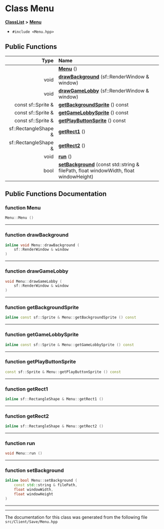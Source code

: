 

# Class Menu



[**ClassList**](annotated.md) **>** [**Menu**](classMenu.md)





* `#include <Menu.hpp>`





































## Public Functions

| Type | Name |
| ---: | :--- |
|   | [**Menu**](#function-menu) () <br> |
|  void | [**drawBackground**](#function-drawbackground) (sf::RenderWindow & window) <br> |
|  void | [**drawGameLobby**](#function-drawgamelobby) (sf::RenderWindow & window) <br> |
|  const sf::Sprite & | [**getBackgroundSprite**](#function-getbackgroundsprite) () const<br> |
|  const sf::Sprite & | [**getGameLobbySprite**](#function-getgamelobbysprite) () const<br> |
|  const sf::Sprite & | [**getPlayButtonSprite**](#function-getplaybuttonsprite) () const<br> |
|  sf::RectangleShape & | [**getRect1**](#function-getrect1) () <br> |
|  sf::RectangleShape & | [**getRect2**](#function-getrect2) () <br> |
|  void | [**run**](#function-run) () <br> |
|  bool | [**setBackground**](#function-setbackground) (const std::string & filePath, float windowWidth, float windowHeight) <br> |




























## Public Functions Documentation




### function Menu 

```C++
Menu::Menu () 
```




<hr>



### function drawBackground 

```C++
inline void Menu::drawBackground (
    sf::RenderWindow & window
) 
```




<hr>



### function drawGameLobby 

```C++
void Menu::drawGameLobby (
    sf::RenderWindow & window
) 
```




<hr>



### function getBackgroundSprite 

```C++
inline const sf::Sprite & Menu::getBackgroundSprite () const
```




<hr>



### function getGameLobbySprite 

```C++
inline const sf::Sprite & Menu::getGameLobbySprite () const
```




<hr>



### function getPlayButtonSprite 

```C++
const sf::Sprite & Menu::getPlayButtonSprite () const
```




<hr>



### function getRect1 

```C++
inline sf::RectangleShape & Menu::getRect1 () 
```




<hr>



### function getRect2 

```C++
inline sf::RectangleShape & Menu::getRect2 () 
```




<hr>



### function run 

```C++
void Menu::run () 
```




<hr>



### function setBackground 

```C++
inline bool Menu::setBackground (
    const std::string & filePath,
    float windowWidth,
    float windowHeight
) 
```




<hr>

------------------------------
The documentation for this class was generated from the following file `src/Client/Save/Menu.hpp`

